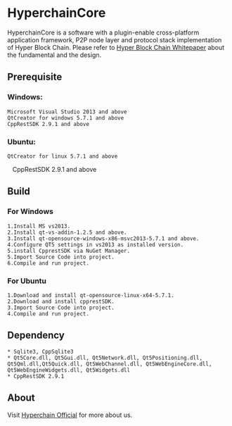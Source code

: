 # HyperchainCore
HyperchainCore is a software with a plugin-enable cross-platform application framework, P2P node layer and protocol stack implementation of Hyper Block Chain. Please refer to [Hyper Block Chain Whitepaper](http://www.hyperchain.net/blog/archives/311) about the fundamental and the design.

## Prerequisite 
### Windows: 
    Microsoft Visual Studio 2013 and above 
    QtCreator for windows 5.7.1 and above
    CppRestSDK 2.9.1 and above
### Ubuntu:
    QtCreator for linux 5.7.1 and above
    CppRestSDK 2.9.1 and above

## Build
### For Windows
    1.Install MS vs2013.
    2.Install qt-vs-addin-1.2.5 and above. 
    3.Install qt-opensource-windows-x86-msvc2013-5.7.1 and above.
    4.Configure QT5 settings in vs2013 as installed version.
    5.install CpprestSDK via NuGet Manager.
    5.Import Source Code into project.
    6.Compile and run project.

### For Ubuntu
    1.Download and install qt-opensource-linux-x64-5.7.1.
    2.Download and install cpprestSDK.
    3.Import Source Code into project.
    4.Compile and run project.

## Dependency
    * Sqlite3, CppSqlite3
    * Qt5Core.dll, Qt5Gui.dll, Qt5Network.dll, Qt5Positioning.dll, Qt5Qml.dll,Qt5Quick.dll, Qt5WebChannel.dll, Qt5WebEngineCore.dll, Qt5WebEngineWidgets.dll, Qt5Widgets.dll
    * CppRestSDK 2.9.1

## About
Visit [Hyperchain Official](http://www.hyperchain.net "Hyper Block Chain Homepage") for more about us.
